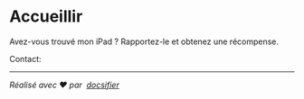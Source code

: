 # Accueillir

Avez-vous trouvé mon iPad ? Rapportez-le et obtenez une récompense.

Contact:<EMAIL>

* * *

_Réalisé avec ❤️ par  [docsifier](https://docsify.js.org/)_
